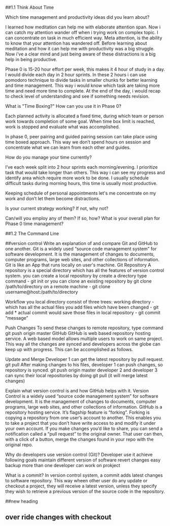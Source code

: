 ##1.1 Think About Time

Which time management and productivity ideas did you learn about?

I learned how meditation can help me with elaborate attention span. Now i can catch my attention wander off when i trying work on complex topic. I can concentrate on task in much efficient way. Meta attention, is the ability to know that your attention has wandered off. Before learning about meditation and how it can help me with productivity was a big struggle. Now i’ve a clear mind and just being aware of these distractions is a big help in being productive. 

Phase 0 is 15-20 hour effort per week, this makes it 4 hour of study in a day. I would divide each day in 2 hour sprints. In these 2 hours i can use pomodoro technique to divide tasks in smaller chunks for better learning and time management. This way i would know which task are taking more time and need more time to complete. At the end of the day, i would recap to check level of understanding and see if something needs revision.



What is "Time Boxing?" How can you use it in Phase 0?

Each planned activity is allocated a fixed time, during which team or person work towards completion of some goal. When time box limit is reached, work is stopped and evaluate what was accomplished. 

In phase 0, peer pairing and guided pairing session can take place using time boxed approach. This way we don’t spend hours on session and concentrate what we can learn from each other and guides. 

How do you manage your time currently?

I’ve each week split into 2 hour sprints each morning/evening. I prioritize task that would take longer than others. This way i can see my progress and identify area which require more work to be done. I usually schedule difficult tasks during morning hours, this time is usually most productive. 

Keeping schedule of personal appointments let's me concentrate on my work and don’t let them become distractions. 

Is your current strategy working? If not, why not?


Can/will you employ any of them? If so, how?
What is your overall plan for Phase 0 time management?


##1.2 The Command Line

##version control
Write an explanation of and compare Git and GitHub to one another.
Git is a widely used “source code management system” for software development. It is the management of changes to documents, computer programs, large web sites, and other collections of information. Git is like an App that runs locally on user's machine. 
Git
Repository
A repository is a special directory which has all the features of version control system.
you can create a local repository by
create a directory
type command - git init
or you can clone an existing repository by
git clone /path/to/directory 
on a remote machine - git clone username@host:/path/to/directory 

Workflow
you local directory consist of three trees:
working directory - which has all the actual files
you add files which have been changed - git add *
actual commit would save those files in local repository - git commit “message”

Push Changes
To send these changes to remote repository, type command
git push origin master
GitHub
GitHub is web based repository hosting service. A web based model allows multiple users to work on same project. This way all the changes are synced and developers across the globe can keep up with progress. This can be accomplished as follows.

Update and Merge
Developer 1 can get the latest repository by pull request.
git pull
After making changes to his files, developer 1 can push changes, so repository is synced.
git push origin master
developer 2 and developer 3 can sync their local repositories by doing git pull (it will merge latest changes)

Explain what version control is and how GitHub helps with it.
Version Control is a widely used “source code management system” for software development. It is the management of changes to documents, computer programs, large web sites, and other collections of information.
GitHub is a repository hosting service. It’s flagship feature is “forking”. Forking is copying a repository from one user’s account to another. This enables you to take a project that you don’t have write access to and modify it under your own account. If you make changes you’d like to share, you can send a notification called a “pull request” to the original owner. That user can then, with a click of a button, merge the changes found in your repo with the original repo.


Why do developers use version control (Git)?
Developer use it achieve following goals
maintain different version of software
revert changes 
easy backup
more than one developer can work on prokject

What is a commit?
In version control system, a commit adds latest changes to software repository. This way wheen other user do any update or checkout  a project, they will receive a latest version, unless they specify they wish to retrieve a previous version of the source code in the repository.

##new heading

## over ride changes with checkout


